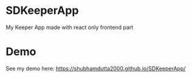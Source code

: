 # SDKeeperApp 

My Keeper App made with react only frontend part 

# Demo

See my demo here: https://shubhamdutta2000.github.io/SDKeeperApp/
